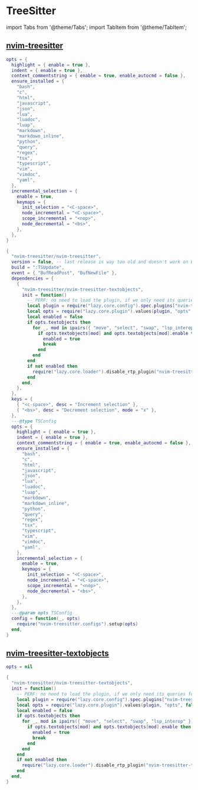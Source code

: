 # TreeSitter

<!-- plugins:start -->

import Tabs from '@theme/Tabs';
import TabItem from '@theme/TabItem';

## [nvim-treesitter](https://github.com/nvim-treesitter/nvim-treesitter)

<Tabs>

<TabItem value="opts" label="Options">

```lua
opts = {
  highlight = { enable = true },
  indent = { enable = true },
  context_commentstring = { enable = true, enable_autocmd = false },
  ensure_installed = {
    "bash",
    "c",
    "html",
    "javascript",
    "json",
    "lua",
    "luadoc",
    "luap",
    "markdown",
    "markdown_inline",
    "python",
    "query",
    "regex",
    "tsx",
    "typescript",
    "vim",
    "vimdoc",
    "yaml",
  },
  incremental_selection = {
    enable = true,
    keymaps = {
      init_selection = "<C-space>",
      node_incremental = "<C-space>",
      scope_incremental = "<nop>",
      node_decremental = "<bs>",
    },
  },
}
```

</TabItem>


<TabItem value="code" label="Full Spec">

```lua
{
  "nvim-treesitter/nvim-treesitter",
  version = false, -- last release is way too old and doesn't work on Windows
  build = ":TSUpdate",
  event = { "BufReadPost", "BufNewFile" },
  dependencies = {
    {
      "nvim-treesitter/nvim-treesitter-textobjects",
      init = function()
        -- PERF: no need to load the plugin, if we only need its queries for mini.ai
        local plugin = require("lazy.core.config").spec.plugins["nvim-treesitter"]
        local opts = require("lazy.core.plugin").values(plugin, "opts", false)
        local enabled = false
        if opts.textobjects then
          for _, mod in ipairs({ "move", "select", "swap", "lsp_interop" }) do
            if opts.textobjects[mod] and opts.textobjects[mod].enable then
              enabled = true
              break
            end
          end
        end
        if not enabled then
          require("lazy.core.loader").disable_rtp_plugin("nvim-treesitter-textobjects")
        end
      end,
    },
  },
  keys = {
    { "<c-space>", desc = "Increment selection" },
    { "<bs>", desc = "Decrement selection", mode = "x" },
  },
  ---@type TSConfig
  opts = {
    highlight = { enable = true },
    indent = { enable = true },
    context_commentstring = { enable = true, enable_autocmd = false },
    ensure_installed = {
      "bash",
      "c",
      "html",
      "javascript",
      "json",
      "lua",
      "luadoc",
      "luap",
      "markdown",
      "markdown_inline",
      "python",
      "query",
      "regex",
      "tsx",
      "typescript",
      "vim",
      "vimdoc",
      "yaml",
    },
    incremental_selection = {
      enable = true,
      keymaps = {
        init_selection = "<C-space>",
        node_incremental = "<C-space>",
        scope_incremental = "<nop>",
        node_decremental = "<bs>",
      },
    },
  },
  ---@param opts TSConfig
  config = function(_, opts)
    require("nvim-treesitter.configs").setup(opts)
  end,
}
```

</TabItem>

</Tabs>

## [nvim-treesitter-textobjects](https://github.com/nvim-treesitter/nvim-treesitter-textobjects)

<Tabs>

<TabItem value="opts" label="Options">

```lua
opts = nil
```

</TabItem>


<TabItem value="code" label="Full Spec">

```lua
{
  "nvim-treesitter/nvim-treesitter-textobjects",
  init = function()
    -- PERF: no need to load the plugin, if we only need its queries for mini.ai
    local plugin = require("lazy.core.config").spec.plugins["nvim-treesitter"]
    local opts = require("lazy.core.plugin").values(plugin, "opts", false)
    local enabled = false
    if opts.textobjects then
      for _, mod in ipairs({ "move", "select", "swap", "lsp_interop" }) do
        if opts.textobjects[mod] and opts.textobjects[mod].enable then
          enabled = true
          break
        end
      end
    end
    if not enabled then
      require("lazy.core.loader").disable_rtp_plugin("nvim-treesitter-textobjects")
    end
  end,
}
```

</TabItem>

</Tabs>

<!-- plugins:end -->

